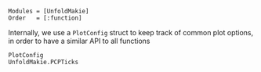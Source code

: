 ```@autodocs
Modules = [UnfoldMakie]
Order   = [:function]
```

Internally, we use a `PlotConfig` struct to keep track of common plot options, in order to have a similar API to all functions

```@docs
PlotConfig
UnfoldMakie.PCPTicks
```